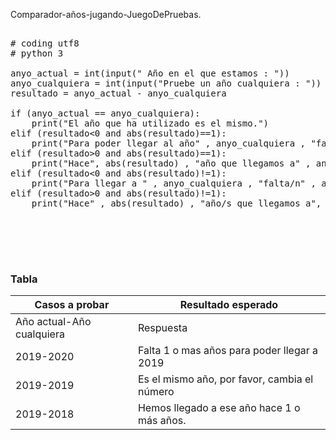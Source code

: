 
Comparador-años-jugando-JuegoDePruebas.


<pre>

# coding utf8
# python 3

anyo_actual = int(input(" Año en el que estamos : "))
anyo_cualquiera = int(input("Pruebe un año cualquiera : "))
resultado = anyo_actual - anyo_cualquiera

if (anyo_actual == anyo_cualquiera):
    print("El año que ha utilizado es el mismo.")
elif (resultado<0 and abs(resultado)==1):
    print("Para poder llegar al año" , anyo_cualquiera , "falta/n" , abs(resultado) , "año/s")
elif (resultado>0 and abs(resultado)==1):
    print("Hace", abs(resultado) , "año que llegamos a" , anyo_cualquiera )
elif (resultado<0 and abs(resultado)!=1):
    print("Para llegar a " , anyo_cualquiera , "falta/n" , abs(resultado) , " año/s")
elif (resultado>0 and abs(resultado)!=1):
    print("Hace" , abs(resultado) , "año/s que llegamos a", anyo_cualquiera)




 	
</pre>


### Tabla


| Casos a probar | Resultado esperado |
| -------------- | ------------------ |
| Año actual-Año cualquiera | Respuesta |
| 2019-2020 | Falta 1 o mas años para poder llegar a 2019 |
| 2019-2019 | Es el mismo año, por favor, cambia el número |
| 2019-2018 | Hemos llegado a ese año hace 1 o más años. |




